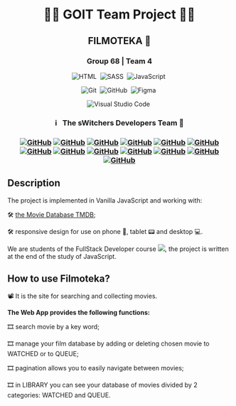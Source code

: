 <h1 align="center"> 👨‍💻 GOIT Team Project 👩‍💻 </h1>
<h2 align="center">  FILMOTEKA 🎥 </h2>
<h3 align="center">  Group 68 | Team 4 </h3>

<span align="center">

![HTML](https://img.shields.io/badge/-HTML-05122A?style=flat&logo=HTML5)&nbsp;
![SASS](https://img.shields.io/badge/-SASS-05122A?style=flat&logo=SASS&logoColor=ff69b4)&nbsp;
![JavaScript](https://img.shields.io/badge/-JavaScript-05122A?style=flat&logo=javascript)&nbsp;

![Git](https://img.shields.io/badge/-Git-05122A?style=flat&logo=git)&nbsp;
![GitHub](https://img.shields.io/badge/-GitHub-05122A?style=flat&logo=github)&nbsp;
![Figma](https://img.shields.io/badge/-Figma-05122A?style=flat&logo=figma)&nbsp;

![Visual Studio Code](https://img.shields.io/badge/-Visual%20Studio%20Code-05122A?style=flat&logo=visual-studio-code&logoColor=007ACC)&nbsp;

</span>

<h3 align="center"> ℹ️ &nbsp; The sWitchers Developers Team   🚀 <h3>
<span align="center">

<a align="center" href="https://github.com/dmitryberesten">![GitHub](https://img.shields.io/badge/-Dima-05122A?style=flat&logo=github)</a>
<a align="center" href="https://github.com/MaksymMyhulia">![GitHub](https://img.shields.io/badge/-Maksym-05122A?style=flat&logo=github)</a>
<a align="center" href="https://github.com/Inna-Mykytiuk">![GitHub](https://img.shields.io/badge/-Inna-05122A?style=flat&logo=github)</a>
<a align="center" href="https://github.com/AlexandrHaiduk">![GitHub](https://img.shields.io/badge/-Oleksandr-05122A?style=flat&logo=github)</a>
<a align="center" href="https://github.com/IrynaBondarenko7">![GitHub](https://img.shields.io/badge/-Iryna-05122A?style=flat&logo=github)</a>
<a align="center" href="https://github.com/Crash-afftar">![GitHub](https://img.shields.io/badge/-Oleksandr-05122A?style=flat&logo=github)</a>
<a align="center" href="https://github.com/yulka-pulka">![GitHub](https://img.shields.io/badge/-Julia-05122A?style=flat&logo=github)</a>
<a align="center" href="https://github.com/VladyslavaDvorovenko">![GitHub](https://img.shields.io/badge/-Vladyslava-05122A?style=flat&logo=github)</a>
<a align="center" href="https://github.com/Universe2022">![GitHub](https://img.shields.io/badge/-Svitlana-05122A?style=flat&logo=github)</a>
<a align="center" href="https://github.com/YuliyaBondG">![GitHub](https://img.shields.io/badge/-Julia-05122A?style=flat&logo=github)</a>
<a align="center" href="https://github.com/YanaKholod">![GitHub](https://img.shields.io/badge/-Yana-05122A?style=flat&logo=github)</a>
<a align="center" href="https://github.com/MisterF1x">![GitHub](https://img.shields.io/badge/-Oleksandr-05122A?style=flat&logo=github)</a>
<a align="center" href="https://github.com/MihailLeontev">![GitHub](https://img.shields.io/badge/-Mihail-05122A?style=flat&logo=github)</a>

</span>

## Description

The project is implemented in Vanilla JavaScript and working with:

🛠 [the Movie Database TMDB](https://www.themoviedb.org/);

🛠 responsive design for use on phone 📱, tablet 📟 and desktop 💻.


We are students of the FullStack Developer course [<img src="https://img.shields.io/badge/Go-IT-orange" />](https://goit.ua), the project is written at the end of the study of JavaScript.


## How to use Filmoteka?

📽 It is the site for searching and collecting movies.


**The Web App provides the following functions:**

🎞 search movie by a key word;

🎞 manage your film database by adding or deleting chosen movie to WATCHED or to QUEUE;

🎞 pagination allows you to easily navigate between movies;

🎞 in LIBRARY you can see your database of movies divided by 2 categories: WATCHED and QUEUE.